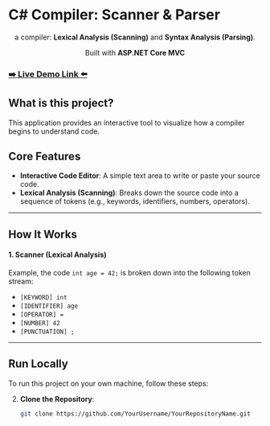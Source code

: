 

# C# Compiler: Scanner & Parser

<div align="center">

 a compiler: **Lexical Analysis (Scanning)** and **Syntax Analysis (Parsing)**.

Built with **ASP.NET Core MVC** 

</div>

### [**➡️ Live Demo Link ⬅️**](http://c-compiler-scanner.runasp.net/)



## What is this project?

This application provides an interactive tool to visualize how a compiler begins to understand code. 



## Core Features

* **Interactive Code Editor**: A simple text area to write or paste your source code.
* **Lexical Analysis (Scanning)**: Breaks down the source code into a sequence of tokens (e.g., keywords, identifiers, numbers, operators).
 
---

## How It Works


#### 1. Scanner (Lexical Analysis)



Example, the code `int age = 42;` is broken down into the following token stream:

* `[KEYWORD] int`
* `[IDENTIFIER] age`
* `[OPERATOR] =`
* `[NUMBER] 42`
* `[PUNCTUATION] ;`



---

##  Run Locally

To run this project on your own machine, follow these steps:



2.  **Clone the Repository**:
    ```bash
    git clone https://github.com/YourUsername/YourRepositoryName.git
    ```



